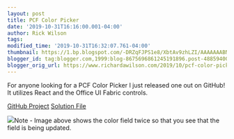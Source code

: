 ```yaml
---
layout: post
title: PCF Color Picker
date: '2019-10-31T16:16:00.001-04:00'
author: Rick Wilson
tags: 
modified_time: '2019-10-31T16:32:07.761-04:00'
thumbnail: https://1.bp.blogspot.com/-DRZqFJPS1e8/XbtAv9zhLZI/AAAAAAABN1Y/Qt5eoWhmTBcW3tplwsLL2plE1bAOmQDGwCLcBGAsYHQ/s72-c/PCFColorPicker.gif
blogger_id: tag:blogger.com,1999:blog-8675696861245191896.post-4885940057228653453
blogger_orig_url: https://www.richardawilson.com/2019/10/pcf-color-picker.html
---
```


For anyone looking for a PCF Color Picker I just released one out on GitHub! It utilizes React and the Office UI Fabric controls.

[GitHub Project](https://github.com/rwilson504/PCFControls/tree/master/ColorPicker)
[Solution File](https://github.com/rwilson504/PCFControls/blob/master/ColorPicker/Solution/ControlPicker.zip)

[![](https://1.bp.blogspot.com/-DRZqFJPS1e8/XbtAv9zhLZI/AAAAAAABN1Y/Qt5eoWhmTBcW3tplwsLL2plE1bAOmQDGwCLcBGAsYHQ/s640/PCFColorPicker.gif)](https://1.bp.blogspot.com/-DRZqFJPS1e8/XbtAv9zhLZI/AAAAAAABN1Y/Qt5eoWhmTBcW3tplwsLL2plE1bAOmQDGwCLcBGAsYHQ/s1600/PCFColorPicker.gif)Note - Image above shows the color field twice so that you see that the field is being updated.

